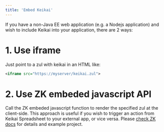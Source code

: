```yaml
---
title: 'Embed Keikai'
---
```


If you have a non-Java EE web application (e.g. a Nodejs application) and wish to include Keikai into your application, there are 2 ways:

# 1. Use iframe
Just point to a zul with keikai in an HTML like:

```xml
<iframe src="https://myserver/keikai.zul">
```

# 2. Use ZK embeded javascript API
Call the ZK embeded javascript function to render the specified zul at the client-side. This approach is useful if you wish to trigger an action from Keikai Spreadsheet to your external app, or vice versa. Please [check ZK docs](https://www.zkoss.org/wiki/ZK_Developer%27s_Reference/Integration/Miscellenous/Embedded_ZK_Application) for details and example project.
